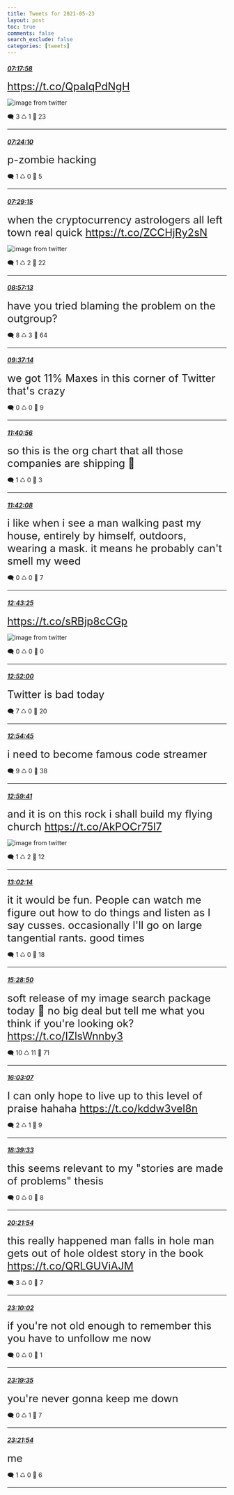 ```yaml
---
title: Tweets for 2021-05-23
layout: post
toc: true
comments: false
search_exclude: false
categories: [tweets]
---
```



#### <a href = "https://twitter.com/deepfates/status/1396455364552380417">*07:17:58*</a>

<font size="5"> https://t.co/QpaIqPdNgH</font>

![image from twitter](/fastpages//images/E2E0wAWVcAMmoeW.jpg)


🗨️ 3 ♺ 1 🤍  23   

---
    
#### <a href = "https://twitter.com/deepfates/status/1396456926754471936">*07:24:10*</a>

<font size="5">p-zombie hacking</font>



🗨️ 1 ♺ 0 🤍  5   

---
    
#### <a href = "https://twitter.com/deepfates/status/1396458205627052037">*07:29:15*</a>

<font size="5">when the cryptocurrency astrologers all left town real quick  https://t.co/ZCCHjRy2sN</font>

![image from twitter](/fastpages//images/E2E3VntUYAIWNSj.jpg)


🗨️ 1 ♺ 2 🤍  22   

---
    
#### <a href = "https://twitter.com/deepfates/status/1396480341888569348">*08:57:13*</a>

<font size="5">have you tried blaming the problem on the outgroup?</font>



🗨️ 8 ♺ 3 🤍  64   

---
    
#### <a href = "https://twitter.com/deepfates/status/1396490410260721664">*09:37:14*</a>

<font size="5">we got 11% Maxes in this corner of Twitter that's crazy</font>



🗨️ 0 ♺ 0 🤍  9   

---
    
#### <a href = "https://twitter.com/deepfates/status/1396521540913569792">*11:40:56*</a>

<font size="5">so this is the org chart that all those companies are shipping 🤔</font>



🗨️ 1 ♺ 0 🤍  3   

---
    
#### <a href = "https://twitter.com/deepfates/status/1396521844589535237">*11:42:08*</a>

<font size="5">i like when i see a man walking past my house, entirely by himself, outdoors, wearing a mask.   it means he probably can't smell my weed</font>



🗨️ 0 ♺ 0 🤍  7   

---
    
#### <a href = "https://twitter.com/deepfates/status/1396537268072898562">*12:43:25*</a>

<font size="5"> https://t.co/sRBjp8cCGp</font>

![image from twitter](/fastpages//images/E2F_PZ3VEAUlIeQ.jpg)


🗨️ 0 ♺ 0 🤍  0   

---
    
#### <a href = "https://twitter.com/deepfates/status/1396539425379684355">*12:52:00*</a>

<font size="5">Twitter is bad today</font>



🗨️ 7 ♺ 0 🤍  20   

---
    
#### <a href = "https://twitter.com/deepfates/status/1396540120300331009">*12:54:45*</a>

<font size="5">i need to become famous code streamer</font>



🗨️ 9 ♺ 0 🤍  38   

---
    
#### <a href = "https://twitter.com/deepfates/status/1396541359452872704">*12:59:41*</a>

<font size="5">and it is on this rock i shall build my flying church  https://t.co/AkPOCr75l7</font>

![image from twitter](/fastpages//images/E2GC9wtUcAA7BhO.jpg)


🗨️ 1 ♺ 2 🤍  12   

---
    
#### <a href = "https://twitter.com/deepfates/status/1396542002150264832">*13:02:14*</a>

<font size="5">it it would be fun. People can watch me figure out how to do things and listen as I say cusses. occasionally I'll go on large tangential rants. good times</font>



🗨️ 1 ♺ 0 🤍  18   

---
    
#### <a href = "https://twitter.com/deepfates/status/1396578897140015109">*15:28:50*</a>

<font size="5">soft release of my image search package today  🤫   no big deal but tell me what you think if you're looking ok?   https://t.co/IZlsWnnby3</font>



🗨️ 10 ♺ 11 🤍  71   

---
    
#### <a href = "https://twitter.com/deepfates/status/1396587523451719684">*16:03:07*</a>

<font size="5">I can only hope to live up to this level of praise hahaha  https://t.co/kddw3vel8n</font>



🗨️ 2 ♺ 1 🤍  9   

---
    
#### <a href = "https://twitter.com/deepfates/status/1396626892254453770">*18:39:33*</a>

<font size="5">this seems relevant to my "stories are made of problems" thesis</font>



🗨️ 0 ♺ 0 🤍  8   

---
    
#### <a href = "https://twitter.com/deepfates/status/1396652647818567681">*20:21:54*</a>

<font size="5">this really happened  man falls in hole man gets out of hole  oldest story in the book   https://t.co/QRLGUViAJM</font>



🗨️ 3 ♺ 0 🤍  7   

---
    
#### <a href = "https://twitter.com/deepfates/status/1396694959911096323">*23:10:02*</a>

<font size="5">if you're not old enough to remember this you have to unfollow me now</font>



🗨️ 0 ♺ 0 🤍  1   

---
    
#### <a href = "https://twitter.com/deepfates/status/1396697362639179777">*23:19:35*</a>

<font size="5">you're never gonna keep me down</font>



🗨️ 0 ♺ 1 🤍  7   

---
    
#### <a href = "https://twitter.com/deepfates/status/1396697946549153792">*23:21:54*</a>

<font size="5">me</font>



🗨️ 1 ♺ 0 🤍  6   

---
    
            
